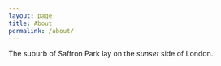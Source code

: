 ```yaml
---
layout: page
title: About
permalink: /about/
---
```


The suburb of Saffron Park lay on the _sunset_ side of London.